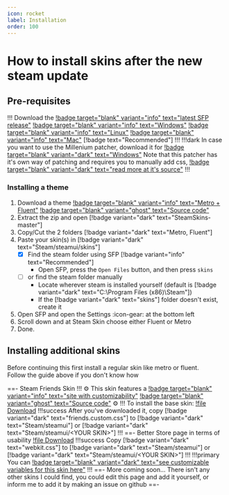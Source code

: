 ```yaml
---
icon: rocket
label: Installation
order: 100
---
```

# How to install skins after the new steam update

## Pre-requisites

!!! Download the [!badge target="blank" variant="info" text="latest SFP release"](https://github.com/PhantomGamers/SFP/releases)
[!badge target="blank" variant="info" text="Windows"](https://github.com/PhantomGamers/SFP/releases/latest/download/SFP_UI-win10-x64-SelfContained.zip) [!badge target="blank" variant="info" text="Linux"](https://github.com/PhantomGamers/SFP/releases/latest/download/SFP_UI-linux-x64-SelfContained.tar.gz) [!badge target="blank" variant="info" text="Mac"](https://github.com/PhantomGamers/SFP/releases/latest/download/SFP_UI-osx-x64-SelfContained.tar.gz) [!badge text="Recommended"]
!!!
!!!dark In case you want to use the Millenium patcher, download it for [!badge target="blank" variant="dark" text="Windows"](https://github.com/PhantomGamers/SFP/releases/latest/download/millennium.exe)
Note that this patcher has it's own way of patching and requires you to manually add css, [!badge target="blank" variant="dark" text="read more at it's source"](https://github.com/ShadowMonster99/millennium-steam-patcher/#readme)
!!!

### Installing a theme

1. Download a theme [!badge target="blank" variant="info" text="Metro + Fluent"](https://github.com/AikoMidori/SteamSkins/archive/refs/heads/main.zip) [!badge target="blank" variant="ghost" text="Source code"](https://github.com/AikoMidori/SteamSkins)
2. Extract the zip and open [!badge variant="dark" text="SteamSkins-master"]
3. Copy/Cut the 2 folders [!badge variant="dark" text="Metro, Fluent"]
4. Paste your skin(s) in [!badge variant="dark" text="Steam/steamui/skins"]
   - [x] Find the steam folder using SFP [!badge variant="info" text="Recommended"]
     - Open SFP, press the `Open Files` button, and then press `skins`
   - [ ] or find the steam folder manually
     - Locate wherever steam is installed yourself (default is [!badge variant="dark" text="C:\Program Files (x86)\Steam"])
     - If the [!badge variant="dark" text="skins"] folder doesn't exist, create it
5. Open SFP and open the Settings :icon-gear: at the bottom left
6. Scroll down and at Steam Skin choose either Fluent or Metro
7. Done.

## Installing additional skins

Before continuing this first install a regular skin like metro or fluent.\
Follow the guide above if you don't know how

==- Steam Friends Skin
!!! :gear: This skin features a [!badge target="blank" variant="info" text="site with customizability"](https://chat.lasr.skin/) [!badge target="blank" variant="ghost" text="Source code"](https://github.com/LaserFlash/steam-chat-skin/) :gear:
!!!
To install the base skin: [!file Download](https://raw.githubusercontent.com/LaserFlash/steam-chat-skin/main/friends.custom.css)
!!!success After you've downloaded it, copy [!badge variant="dark" text="friends.custom.css"] to [!badge variant="dark" text="Steam/steamui"] or [!badge variant="dark" text="Steam/steamui/\<YOUR SKIN\>"]
!!!
==- Better Store page in terms of usability
[!file Download](/assets/css/webkit.css)
!!!success Copy [!badge variant="dark" text="webkit.css"] to [!badge variant="dark" text="Steam/steamui"] or [!badge variant="dark" text="Steam/steamui/\<YOUR SKIN\>"]
!!!
!!!primary You can [!badge target="blank" variant="dark" text="see customizable variables for this skin here"](/assets/css/store.css)
!!!
==- More coming soon...
There isn't any other skins I could find, you could edit this page and add it yourself, or inform me to add it by making an issue on github
==-
